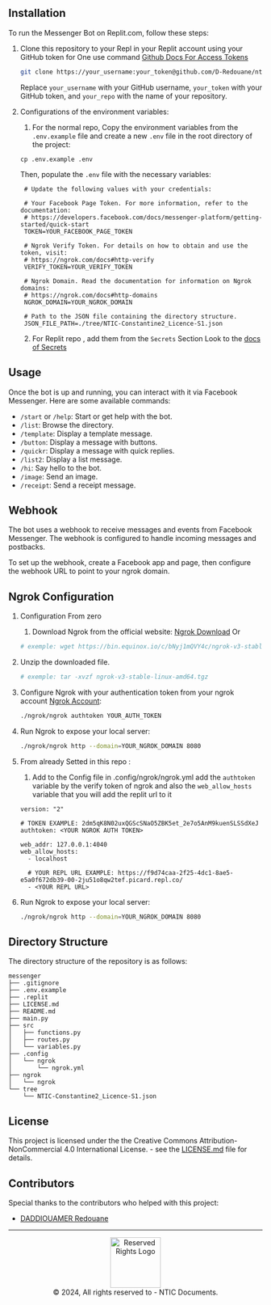 ## Installation

To run the Messenger Bot on Replit.com, follow these steps:

1. Clone this repository to your Repl in your Replit account using your GitHub token for One use command [Github Docs For Access Tokens](https://docs.github.com/en/authentication/keeping-your-account-and-data-secure/creating-a-personal-access-token)

    ```bash
    git clone https://your_username:your_token@github.com/D-Redouane/nticdocs.messenger.git
    ```

   Replace `your_username` with your GitHub username, `your_token` with your GitHub token, and `your_repo` with the name of your repository.

2. Configurations of the environment variables:
   
   1. For the normal repo, Copy the environment variables from the `.env.example` file and create a new `.env` file in the root directory of the project:

    ```plaintext
    cp .env.example .env
    ```

   Then, populate the `.env` file with the necessary variables:
   

    ```plaintext
     # Update the following values with your credentials:

     # Your Facebook Page Token. For more information, refer to the documentation: 
     # https://developers.facebook.com/docs/messenger-platform/getting-started/quick-start
     TOKEN=YOUR_FACEBOOK_PAGE_TOKEN

     # Ngrok Verify Token. For details on how to obtain and use the token, visit:
     # https://ngrok.com/docs#http-verify
     VERIFY_TOKEN=YOUR_VERIFY_TOKEN

     # Ngrok Domain. Read the documentation for information on Ngrok domains:
     # https://ngrok.com/docs#http-domains
     NGROK_DOMAIN=YOUR_NGROK_DOMAIN

     # Path to the JSON file containing the directory structure.
     JSON_FILE_PATH=./tree/NTIC-Constantine2_Licence-S1.json
    ```


   2. For Replit repo , add them from the `Secrets` Section Look to the [docs of Secrets](https://docs.replit.com/programming-ide/workspace-features/secrets)

<!-- 3. Run the Flask application:

    ```bash
    python main.py
    ``` -->

## Usage

Once the bot is up and running, you can interact with it via Facebook Messenger. Here are some available commands:

- `/start` or `/help`: Start or get help with the bot.
- `/list`: Browse the directory.
- `/template`: Display a template message.
- `/button`: Display a message with buttons.
- `/quickr`: Display a message with quick replies.
- `/list2`: Display a list message.
- `/hi`: Say hello to the bot.
- `/image`: Send an image.
- `/receipt`: Send a receipt message.

## Webhook

The bot uses a webhook to receive messages and events from Facebook Messenger. The webhook is configured to handle incoming messages and postbacks.

To set up the webhook, create a Facebook app and page, then configure the webhook URL to point to your ngrok domain.

## Ngrok Configuration
1. Configuration From zero
   
    1. Download Ngrok from the official website: [Ngrok Download](https://ngrok.com/download)
     Or
     
      ```bash
      # exemple: wget https://bin.equinox.io/c/bNyj1mQVY4c/ngrok-v3-stable-linux-amd64.tgz
      ```

  2. Unzip the downloaded file.
     
      ```bash
      # exemple: tar -xvzf ngrok-v3-stable-linux-amd64.tgz
      ```
     
  3. Configure Ngrok with your authentication token from your ngrok account [Ngrok Account](https://dashboard.ngrok.com):

      ```bash
      ./ngrok/ngrok authtoken YOUR_AUTH_TOKEN
      ```

  4. Run Ngrok to expose your local server:

      ```bash
      ./ngrok/ngrok http --domain=YOUR_NGROK_DOMAIN 8080
      ```

2. From already Setted in this repo : 
   
    1. Add to the Config file in .config/ngrok/ngrok.yml add the `authtoken`  variable by the verify token of ngrok and also the `web_allow_hosts` variable that you will add the replit url to it 
     
      ```
      version: "2"

      # TOKEN EXAMPLE: 2dm5qK8N02uxQGScSNaO5ZBK5et_2e7o5AnM9kuenSLSSdXeJ
      authtoken: <YOUR NGROK AUTH TOKEN>

      web_addr: 127.0.0.1:4040
      web_allow_hosts:
        - localhost

        # YOUR REPL URL EXAMPLE: https://f9d74caa-2f25-4dc1-8ae5-e5a0f672db39-00-2ju51o8qw2tef.picard.repl.co/
        - <YOUR REPL URL>
      ```     
     
  2. Run Ngrok to expose your local server:

      ```bash
      ./ngrok/ngrok http --domain=YOUR_NGROK_DOMAIN 8080
      ```


## Directory Structure

The directory structure of the repository is as follows:

```
messenger
├── .gitignore
├── .env.example
├── .replit
├── LICENSE.md
├── README.md
├── main.py
├── src
│   ├── functions.py
│   ├── routes.py
│   └── variables.py
├── .config
│   └── ngrok
│       └── ngrok.yml
├── ngrok
│   └── ngrok
└── tree
    └── NTIC-Constantine2_Licence-S1.json
```

## License

This project is licensed under the the Creative Commons Attribution-NonCommercial 4.0 International License. - see the [LICENSE.md](LICENSE.md) file for details.

## Contributors

Special thanks to the contributors who helped with this project:

- [DADDIOUAMER Redouane](https://github.com/D-Redouane)



---



<div align="center">
  <img src="https://avatars.githubusercontent.com/u/162585510?s=200&v=4" alt="Reserved Rights Logo" width="100">
</div>

<div align="center">
  © 2024, All rights reserved to - NTIC Documents.
</div>
